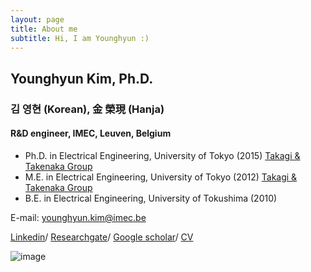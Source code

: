 ```yaml
---
layout: page
title: About me
subtitle: Hi, I am Younghyun :)
---
```


## Younghyun Kim, Ph.D.
### 김 영현 (Korean), 金 榮現 (Hanja)

#### R&D engineer, IMEC, Leuven, Belgium 

- Ph.D. in Electrical Engineering, University of Tokyo (2015)
   [Takagi & Takenaka Group](http://www.mosfet.k.u-tokyo.ac.jp/index-e.html)
- M.E. in Electrical Engineering, University of Tokyo (2012)
   [Takagi & Takenaka Group](http://www.mosfet.k.u-tokyo.ac.jp/index-e.html)
- B.E. in Electrical Engineering, University of Tokushima (2010)

E-mail: younghyun.kim@imec.be

[Linkedin](https://www.linkedin.com/in/younghyun-kim-6806b5119)/
[Researchgate](https://www.researchgate.net/profile/Younghyun_Kim4)/ 
[Google scholar](https://scholar.google.com/citations?user=-X-RZCgAAAAJ&hl=en)/ 
[CV](https://github.com/yh2424/yh2424.github.io/blob/master/_mydata/CV_yhkim.pdf)

![image](https://user-images.githubusercontent.com/32427749/72687864-647b5880-3b02-11ea-958b-3324cf14382e.png)
